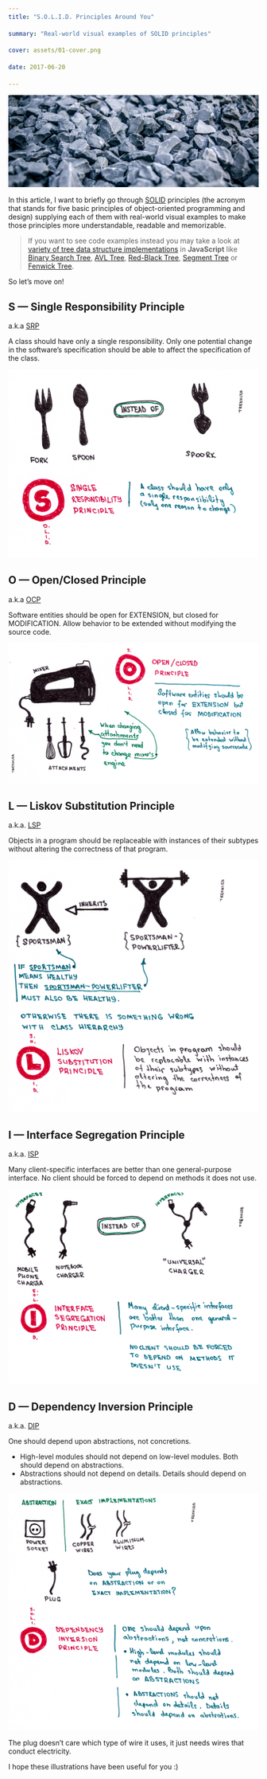 ```yaml
---
title: "S.O.L.I.D. Principles Around You"

summary: "Real-world visual examples of SOLID principles"

cover: assets/01-cover.png

date: 2017-06-20

---
```


![SOLID](assets/01-cover.png)

In this article, I want to briefly go through [SOLID](https://en.wikipedia.org/wiki/SOLID_(object-oriented_design)) principles (the acronym that stands for five basic principles of object-oriented programming and design) supplying each of them with real-world visual examples to make those principles more understandable, readable and memorizable.

> If you want to see code examples instead you may take a look at [variety of tree data structure implementations](https://github.com/trekhleb/javascript-algorithms/tree/master/src/data-structures/tree) in **JavaScript** like [Binary Search Tree](https://github.com/trekhleb/javascript-algorithms/tree/master/src/data-structures/tree/binary-search-tree), [AVL Tree](https://github.com/trekhleb/javascript-algorithms/tree/master/src/data-structures/tree/avl-tree), [Red-Black Tree](https://github.com/trekhleb/javascript-algorithms/tree/master/src/data-structures/tree/red-black-tree), [Segment Tree](https://github.com/trekhleb/javascript-algorithms/tree/master/src/data-structures/tree/segment-tree) or [Fenwick Tree](https://github.com/trekhleb/javascript-algorithms/tree/master/src/data-structures/tree/fenwick-tree).

So let’s move on!

## S — Single Responsibility Principle

a.k.a [SRP](https://en.wikipedia.org/wiki/Single_responsibility_principle)

A class should have only a single responsibility. Only one potential change in the software’s specification should be able to affect the specification of the class.

![Single Responsibility Principle](assets/05.png)

## O — Open/Closed Principle

a.k.a [OCP](https://en.wikipedia.org/wiki/Open/closed_principle)

Software entities should be open for EXTENSION, but closed for MODIFICATION. Allow behavior to be extended without modifying the source code.

![Open/Closed Principle](assets/0.png)

## L — Liskov Substitution Principle

a.k.a. [LSP](https://en.wikipedia.org/wiki/Liskov_substitution_principle)

Objects in a program should be replaceable with instances of their subtypes without altering the correctness of that program.

![Liskov Substitution Principle](assets/1.png)

## I — Interface Segregation Principle

a.k.a. [ISP](https://en.wikipedia.org/wiki/Interface_segregation_principle)

Many client-specific interfaces are better than one general-purpose interface. No client should be forced to depend on methods it does not use.

![Interface Segregation Principle](assets/2.png)

## D — Dependency Inversion Principle

a.k.a. [DIP](https://en.wikipedia.org/wiki/Dependency_inversion_principle)

One should depend upon abstractions, not concretions.

- High-level modules should not depend on low-level modules. Both should depend on abstractions.
- Abstractions should not depend on details. Details should depend on abstractions.

![Dependency Inversion Principle](assets/3.png)

The plug doesn’t care which type of wire it uses, it just needs wires that conduct electricity.

I hope these illustrations have been useful for you :)
